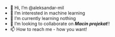- 👋 Hi, I’m @aleksandar-mil
- 👀 I’m interested in machine learning
- 🌱 I’m currently learning nothing
- 💞️ I’m looking to collaborate on ***Macin projekat***!!
- 📫 How to reach me - how you want!

<!---
aleksandar-mil/aleksandar-mil is a ✨ special ✨ repository because its `README.md` (this file) appears on your GitHub profile.
You can click the Preview link to take a look at your changes.
--->
